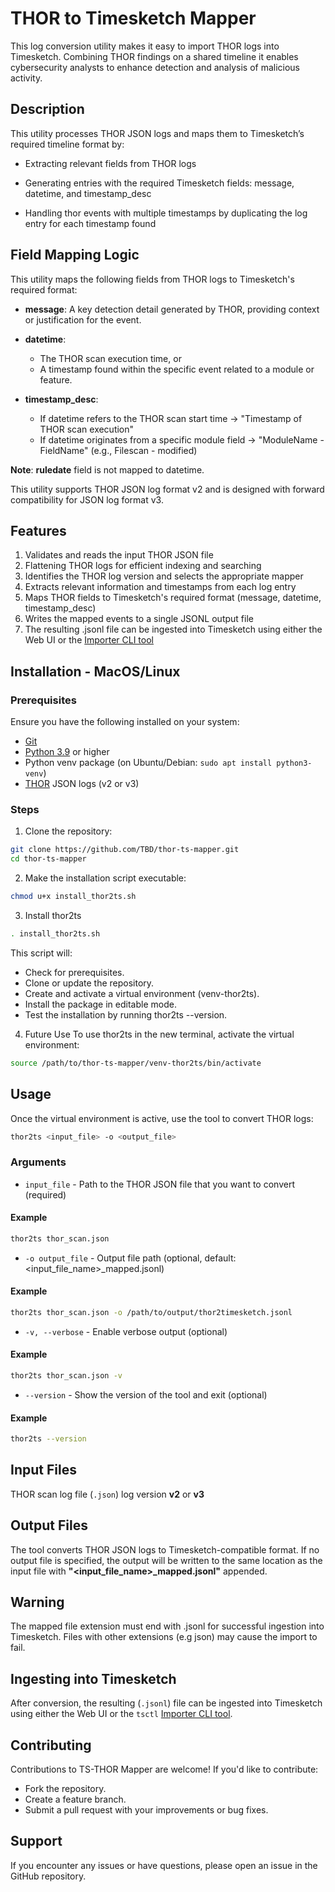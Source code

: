 # THOR to Timesketch Mapper
This log conversion utility makes it easy to import THOR logs into Timesketch. Combining THOR findings on a shared timeline it enables cybersecurity analysts to enhance detection and analysis of malicious activity.
## Description
This utility processes THOR JSON logs and maps them to Timesketch’s required timeline format by:

* Extracting relevant fields from THOR logs

* Generating entries with the required Timesketch fields: message, datetime, and timestamp_desc

* Handling thor events with multiple timestamps by duplicating the log entry for each timestamp found
## Field Mapping Logic
This utility maps the following fields from THOR logs to Timesketch's required format:

* **message**: A key detection detail generated by THOR, providing context or justification for the event.

* **datetime**:
  * The THOR scan execution time, or
  * A timestamp found within the specific event related to a module or feature.

* **timestamp_desc**:
  * If datetime refers to the THOR scan start time → "Timestamp of THOR scan execution"
  * If datetime originates from a specific module field → "ModuleName - FieldName" (e.g., Filescan - modified)

**Note**: **ruledate** field is not mapped to datetime.

This utility supports THOR JSON log format v2 and is designed with forward compatibility for JSON log format v3.
## Features

1. Validates and reads the input THOR JSON file
2. Flattening THOR logs for efficient indexing and searching
3. Identifies the THOR log version and selects the appropriate mapper
4. Extracts relevant information and timestamps from each log entry
5. Maps THOR fields to Timesketch's required format (message, datetime, timestamp_desc)
6. Writes the mapped events to a single JSONL output file
7. The resulting .jsonl file can be ingested into Timesketch using either the Web UI or the [Importer CLI tool](https://timesketch.org/guides/user/cli-client/)

## Installation - MacOS/Linux
### Prerequisites
Ensure you have the following installed on your system:
* [Git](https://git-scm.com/downloads)
* [Python 3.9](https://www.python.org/downloads/) or higher
* Python venv package (on Ubuntu/Debian: `sudo apt install python3-venv`)
* [THOR](https://www.nextron-systems.com/thor/) JSON logs (v2 or v3)
### Steps
1. Clone the repository:
```bash
git clone https://github.com/TBD/thor-ts-mapper.git
cd thor-ts-mapper
```
2. Make the installation script executable:
```bash
chmod u+x install_thor2ts.sh
```
3. Install thor2ts
```bash
. install_thor2ts.sh
```
This script will:

* Check for prerequisites.
* Clone or update the repository.
* Create and activate a virtual environment (venv-thor2ts).
* Install the package in editable mode.
* Test the installation by running thor2ts --version.

4. Future Use
To use thor2ts in the new terminal, activate the virtual environment:
```bash
source /path/to/thor-ts-mapper/venv-thor2ts/bin/activate
```
## Usage
Once the virtual environment is active, use the tool to convert THOR logs:

```bash
thor2ts <input_file> -o <output_file>
```

### Arguments
* `input_file` - Path to the THOR JSON file that you want to convert (required)
#### Example
```bash
thor2ts thor_scan.json
```
* `-o output_file` - Output file path (optional, default: <input_file_name>_mapped.jsonl)
#### Example
```bash
thor2ts thor_scan.json -o /path/to/output/thor2timesketch.jsonl
```
* `-v, --verbose` - Enable verbose output (optional)
#### Example
```bash
thor2ts thor_scan.json -v
```
* `--version` - Show the version of the tool and exit (optional)
#### Example
```bash
thor2ts --version
```

## Input Files
THOR scan log file (`.json`) log version **v2** or **v3**

## Output Files
The tool converts THOR JSON logs to Timesketch-compatible format. If no output file is specified, the output will be written to the same location as the input file with **"<input_file_name>_mapped.jsonl"** appended.
## Warning
The mapped file extension must end with .jsonl for successful ingestion into Timesketch. Files with other extensions (e.g json) may cause the import to fail.
## Ingesting into Timesketch
After conversion, the resulting (`.jsonl`) file can be ingested into Timesketch using either the Web UI or the `tsctl` [Importer CLI tool](https://timesketch.org/guides/user/cli-client/).

## Contributing
Contributions to TS-THOR Mapper are welcome! If you'd like to contribute:
* Fork the repository.
* Create a feature branch.
* Submit a pull request with your improvements or bug fixes.

## Support
If you encounter any issues or have questions, please open an issue in the GitHub repository.